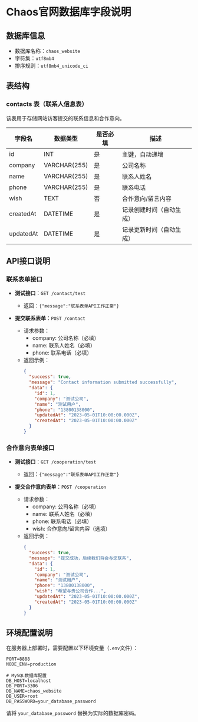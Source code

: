# Chaos官网数据库字段说明

## 数据库信息

- 数据库名称：`chaos_website`
- 字符集：`utf8mb4`
- 排序规则：`utf8mb4_unicode_ci`

## 表结构

### contacts 表（联系人信息表）

该表用于存储网站访客提交的联系信息和合作意向。

| 字段名 | 数据类型 | 是否必填 | 描述 |
|-------|---------|---------|------|
| id | INT | 是 | 主键，自动递增 |
| company | VARCHAR(255) | 是 | 公司名称 |
| name | VARCHAR(255) | 是 | 联系人姓名 |
| phone | VARCHAR(255) | 是 | 联系电话 |
| wish | TEXT | 否 | 合作意向/留言内容 |
| createdAt | DATETIME | 是 | 记录创建时间（自动生成） |
| updatedAt | DATETIME | 是 | 记录更新时间（自动生成） |

## API接口说明

### 联系表单接口

- **测试接口**：`GET /contact/test`
  - 返回：`{"message":"联系表单API工作正常"}`

- **提交联系表单**：`POST /contact`
  - 请求参数：
    - company: 公司名称（必填）
    - name: 联系人姓名（必填）
    - phone: 联系电话（必填）
  - 返回示例：
    ```json
    {
      "success": true,
      "message": "Contact information submitted successfully",
      "data": {
        "id": 1,
        "company": "测试公司",
        "name": "测试用户",
        "phone": "13800138000",
        "updatedAt": "2023-05-01T10:00:00.000Z",
        "createdAt": "2023-05-01T10:00:00.000Z"
      }
    }
    ```

### 合作意向表单接口

- **测试接口**：`GET /cooperation/test`
  - 返回：`{"message":"联系表单API工作正常"}`

- **提交合作意向表单**：`POST /cooperation`
  - 请求参数：
    - company: 公司名称（必填）
    - name: 联系人姓名（必填）
    - phone: 联系电话（必填）
    - wish: 合作意向/留言内容（选填）
  - 返回示例：
    ```json
    {
      "success": true,
      "message": "提交成功，后续我们将会与您联系",
      "data": {
        "id": 1,
        "company": "测试公司",
        "name": "测试用户",
        "phone": "13800138000",
        "wish": "希望与贵公司合作...",
        "updatedAt": "2023-05-01T10:00:00.000Z",
        "createdAt": "2023-05-01T10:00:00.000Z"
      }
    }
    ```

## 环境配置说明

在服务器上部署时，需要配置以下环境变量（`.env`文件）：

```
PORT=8888
NODE_ENV=production

# MySQL数据库配置
DB_HOST=localhost
DB_PORT=3306
DB_NAME=chaos_website
DB_USER=root
DB_PASSWORD=your_database_password
```

请将 `your_database_password` 替换为实际的数据库密码。
